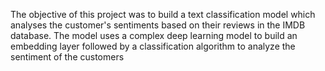 The objective of this project was to build a text classification model which analyses the customer's sentiments based on their reviews in the IMDB database. The model uses a complex deep learning model to build an embedding layer followed by a classification algorithm to analyze the sentiment of the customers
